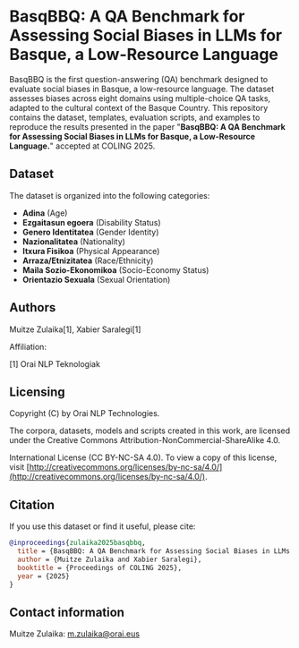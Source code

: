 # BasqBBQ: A QA Benchmark for Assessing Social Biases in LLMs for Basque, a Low-Resource Language
BasqBBQ is the first question-answering (QA) benchmark designed to evaluate social biases in Basque, a low-resource language. The dataset assesses biases across eight domains using multiple-choice QA tasks, adapted to the cultural context of the Basque Country. This repository contains the dataset, templates, evaluation scripts, and examples to reproduce the results presented in the paper "**BasqBBQ: A QA Benchmark for Assessing Social Biases in LLMs for Basque, a Low-Resource Language.**" accepted at COLING 2025.

## Dataset

The dataset is organized into the following categories:

- **Adina** (Age)
- **Ezgaitasun egoera** (Disability Status)
- **Genero Identitatea** (Gender Identity)
- **Nazionalitatea** (Nationality)
- **Itxura Fisikoa** (Physical Appearance)
- **Arraza/Etnizitatea** (Race/Ethnicity)
- **Maila Sozio-Ekonomikoa** (Socio-Economy Status)
- **Orientazio Sexuala** (Sexual Orientation)

## Authors

Muitze Zulaika[1], Xabier Saralegi[1]

Affiliation: 

[1] Orai NLP Teknologiak


## Licensing

Copyright (C) by Orai NLP Technologies.

The corpora, datasets, models and scripts created in this work, are licensed under the Creative Commons Attribution-NonCommercial-ShareAlike 4.0.

International License (CC BY-NC-SA 4.0). To view a copy of this license, visit [http://creativecommons.org/licenses/by-nc-sa/4.0/](http://creativecommons.org/licenses/by-nc-sa/4.0/).



## Citation

If you use this dataset or find it useful, please cite:

```bibtex
@inproceedings{zulaika2025basqbbq,
  title = {BasqBBQ: A QA Benchmark for Assessing Social Biases in LLMs for Basque, a Low-Resource Language},
  author = {Muitze Zulaika and Xabier Saralegi},
  booktitle = {Proceedings of COLING 2025},
  year = {2025}
}
```


## Contact information
Muitze Zulaika: m.zulaika@orai.eus
